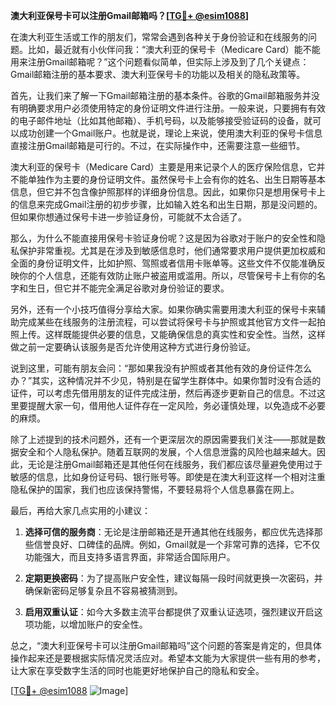 **澳大利亚保号卡可以注册Gmail邮箱吗？[[TG💪+ @esim1088](https://t.me/s/esim1088)]**

在澳大利亚生活或工作的朋友们，常常会遇到各种关于身份验证和在线服务的问题。比如，最近就有小伙伴问我：“澳大利亚的保号卡（Medicare Card）能不能用来注册Gmail邮箱呢？”这个问题看似简单，但实际上涉及到了几个关键点：Gmail邮箱注册的基本要求、澳大利亚保号卡的功能以及相关的隐私政策等。

首先，让我们来了解一下Gmail邮箱注册的基本条件。谷歌的Gmail邮箱服务并没有明确要求用户必须使用特定的身份证明文件进行注册。一般来说，只要拥有有效的电子邮件地址（比如其他邮箱）、手机号码，以及能够接受验证码的设备，就可以成功创建一个Gmail账户。也就是说，理论上来说，使用澳大利亚的保号卡信息直接注册Gmail邮箱是可行的。不过，在实际操作中，还需要注意一些细节。

澳大利亚的保号卡（Medicare Card）主要是用来记录个人的医疗保险信息，它并不能单独作为主要的身份证明文件。虽然保号卡上会有你的姓名、出生日期等基本信息，但它并不包含像护照那样的详细身份信息。因此，如果你只是想用保号卡上的信息来完成Gmail注册的初步步骤，比如输入姓名和出生日期，那是没问题的。但如果你想通过保号卡进一步验证身份，可能就不太合适了。

那么，为什么不能直接用保号卡验证身份呢？这是因为谷歌对于账户的安全性和隐私保护非常重视。尤其是在涉及到敏感信息时，他们通常要求用户提供更加权威和全面的身份证明文件，比如护照、驾照或者信用卡账单等。这些文件不仅能准确反映你的个人信息，还能有效防止账户被盗用或滥用。所以，尽管保号卡上有你的名字和生日，但它并不能完全满足谷歌对身份验证的要求。

另外，还有一个小技巧值得分享给大家。如果你确实需要用澳大利亚的保号卡来辅助完成某些在线服务的注册流程，可以尝试将保号卡与护照或其他官方文件一起拍照上传。这样既能提供必要的信息，又能确保信息的真实性和安全性。当然，这样做之前一定要确认该服务是否允许使用这种方式进行身份验证。

说到这里，可能有朋友会问：“那如果我没有护照或者其他有效的身份证件怎么办？”其实，这种情况并不少见，特别是在留学生群体中。如果你暂时没有合适的证件，可以考虑先借用朋友的证件完成注册，然后再逐步更新自己的信息。不过这里要提醒大家一句，借用他人证件存在一定风险，务必谨慎处理，以免造成不必要的麻烦。

除了上述提到的技术问题外，还有一个更深层次的原因需要我们关注——那就是数据安全和个人隐私保护。随着互联网的发展，个人信息泄露的风险也越来越大。因此，无论是注册Gmail邮箱还是其他任何在线服务，我们都应该尽量避免使用过于敏感的信息，比如身份证号码、银行账号等。即使是在澳大利亚这样一个相对注重隐私保护的国家，我们也应该保持警惕，不要轻易将个人信息暴露在网上。

最后，再给大家几点实用的小建议：

1. **选择可信的服务商**：无论是注册邮箱还是开通其他在线服务，都应优先选择那些信誉良好、口碑佳的品牌。例如，Gmail就是一个非常可靠的选择，它不仅功能强大，而且支持多语言界面，非常适合国际用户。
   
2. **定期更换密码**：为了提高账户安全性，建议每隔一段时间就更换一次密码，并确保新密码足够复杂且不容易被猜测到。
   
3. **启用双重认证**：如今大多数主流平台都提供了双重认证选项，强烈建议开启这项功能，以增加账户的安全性。

总之，“澳大利亚保号卡可以注册Gmail邮箱吗”这个问题的答案是肯定的，但具体操作起来还是要根据实际情况灵活应对。希望本文能为大家提供一些有用的参考，让大家在享受数字生活的同时也能更好地保护自己的隐私和安全。

[[TG💪+ @esim1088](https://t.me/s/esim1088) ![Image](https://i.postimg.cc/4NQfJmqS/Snipaste-2025-05-13-00-14-12.png)]